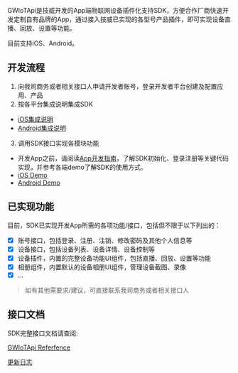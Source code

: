 GWIoTApi是技威开发的App端物联网设备插件化支持SDK，方便合作厂商快速开发定制自有品牌的App，通过接入技威已实现的各型号产品插件，即可实现设备直播、回放、设置等功能。

目前支持iOS、Android。

## 开发流程
1. 向我司商务或者相关接口人申请开发者账号，登录开发者平台创建及配置应用、产品
2. 按各平台集成说明集成SDK
- [iOS集成说明](ios/demo/README.md)
- [Android集成说明](android/demo/README.md)
3. 调用SDK接口实现各模块功能
- 开发App之前，请阅读[App开发指南](docs/app_develop_guide.md)，了解SDK初始化、登录注册等关键代码实现，并参考各端demo了解SDK的使用方式。
- [iOS Demo](ios/demo)
- [Android Demo](android/demo)

## 已实现功能
目前，SDK已实现开发App所需的各项功能/接口，包括但不限于以下列出的：
- [x] 账号接口，包括登录、注册、注销、修改密码及其他个人信息等
- [x] 设备接口，包括设备列表、设备详情、设备控制等
- [x] 设备插件，内置的完整设备功能UI组件，包括直播、回放、设置等功能
- [x] 相册组件，内置默认的设备相册UI组件，管理设备截图、录像
- [x] ...
> 如有其他需要求/建议，可直接联系我司商务或者相关接口人

## 接口文档
SDK完整接口文档请查阅:

[GWIoTApi Referfence](https://reoqoo.github.io/gwiotapi/api/-g-w-io-t-api/com.gw.gwiotapi/-g-w-io-t/index.html)

[更新日志](docs/api_change_log.md)
